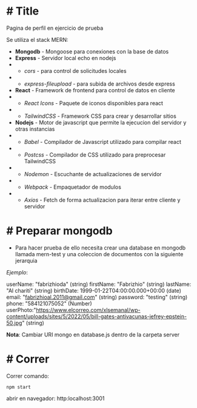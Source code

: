 # # Title

Pagina de perfil en ejercicio de prueba

Se utiliza el stack MERN: 

- **Mongodb** - Mongoose para conexiones con la base de datos
- **Express** - Servidor local echo en nodejs
- - *cors* - para control de solicitudes locales
- - *express-fileupload* - para subida de archivos desde express
- **React** - Framework de frontend para control de datos en cliente
- - *React Icons* - Paquete de iconos disponibles para react
- - *TailwindCSS* - Framework CSS para crear y desarrollar sitios
- **Nodejs** - Motor de javascript que permite la ejecucion del servidor y otras instancias
- - *Babel* - Compilador de Javascript utilizado para compilar react 
- - *Postcss* - Compilador de CSS utilizado para preprocesar TailwindCSS
- - *Nodemon* - Escuchante de actualizaciones de servidor
- - *Webpack* - Empaquetador de modulos
- - *Axios* - Fetch de forma actualizacion para iterar entre cliente y servidor

# # Preparar mongodb

- Para hacer prueba de ello necesita crear una database en mongodb llamada mern-test y una coleccion de documentos con la siguiente jerarquia

*Ejemplo*:


userName: "fabrizhioda" (string)
firstName: "Fabrizhio" (string)
lastName: "Al chariti" (string)
birthDate: 1999-01-22T04:00:00.000+00:00 (date)
email: "fabrizhioal.2011@gmail.com" (string)
password: "testing" (string)
phone: "584121075052" (Number)
userPhoto:"https://www.elcorreo.com/xlsemanal/wp-content/uploads/sites/5/2022/05/bill-gates-antivacunas-jefrey-epstein-50.jpg" (string)

**Nota**: Cambiar URI mongo en database.js dentro de la carpeta server
  
# # Correr

Correr comando:

~~~
npm start
~~~

abrir en navegador: http:localhost:3001
